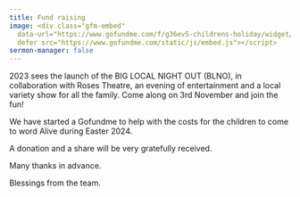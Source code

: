 ```yaml
---
title: Fund raising
image: <div class="gfm-embed"
  data-url="https://www.gofundme.com/f/g36ev5-childrens-holiday/widget/small"></div><script
  defer src="https://www.gofundme.com/static/js/embed.js"></script>
sermon-manager: false
---
```

 2023 sees the launch of the BIG LOCAL NIGHT OUT (BLNO), in collaboration with Roses Theatre, an evening of entertainment and a local variety show for all the family. Come along on 3rd November and join the fun!

W﻿e have started a Gofundme to help with the costs for the children to come to word Alive during Easter 2024.

A﻿ donation and a share will be very gratefully received.

M﻿any thanks in advance.

B﻿lessings from the team.

<!--StartFragment-->

<div class="gfm-embed" data-url="https://www.gofundme.com/f/g36ev5-childrens-holiday/widget/small"></div><script defer src="https://www.gofundme.com/static/js/embed.js"></script>

<!--EndFragment-->